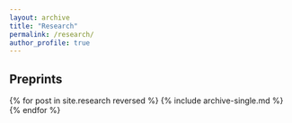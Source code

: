 ```yaml
---
layout: archive
title: "Research"
permalink: /research/
author_profile: true
---
```


## Preprints

{% for post in site.research reversed %}
  {% include archive-single.md %}
{% endfor %}
